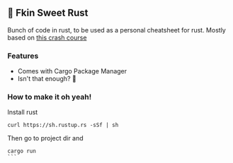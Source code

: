 ## 🦀 Fkin Sweet Rust

Bunch of code in rust, to be used as a personal cheatsheet for rust. 
Mostly based on [this crash course](https://www.youtube.com/watch?v=zF34dRivLOw&t=2828s)

### Features
 - Comes with Cargo Package Manager
 - Isn't that enough? 🦀

### How to make it oh yeah! 

Install rust
````
curl https://sh.rustup.rs -sSf | sh
````

Then go to project dir and
````
cargo run
```

